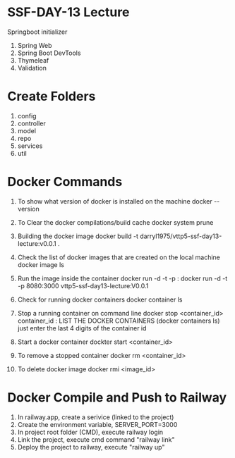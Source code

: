 # SSF-DAY-13 Lecture

Springboot initializer
1. Spring Web
2. Spring Boot DevTools
3. Thymeleaf
4. Validation

# Create Folders
1. config
2. controller
3. model
4. repo
5. services
6. util

# Docker Commands
1. To show what version of docker is installed on the machine
    docker --version

2. To Clear the docker compilations/build cache
    docker system prune

3. Building the docker image
    docker build -t darryl1975/vttp5-ssf-day13-lecture:v0.0.1 .

4. Check the list of docker images that are created on the local machine
    docker image ls

5. Run the image inside the container
    docker run -d -t -p <exposed-public-port>:<application-server-port> <docker-image-name>
    docker run -d -t -p 8080:3000 vttp5-ssf-day13-lecture:V0.0.1

6. Check for running docker containers
    docker container ls

7. Stop a running container on command line
    docker stop <container_id>
    container_id : LIST THE DOCKER CONTAINERS (docker containers ls)
    just enter the last 4 digits of the container id

8. Start a docker container
    dockter start <container_id>

9. To remove a stopped container
    docker rm <container_id>

10. To delete docker image
    docker rmi <image_id>

# Docker Compile and Push to Railway
1. In railway.app, create a serivice (linked to the project)
2. Create the environment variable, SERVER_PORT=3000
3. In project root folder (CMD), execute railway login
4. Link the project, execute cmd command "railway link"
5. Deploy the project to railway, execute "railway up"


